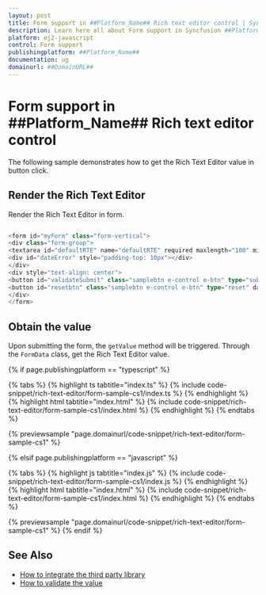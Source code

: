 ```yaml
---
layout: post
title: Form support in ##Platform_Name## Rich text editor control | Syncfusion
description: Learn here all about Form support in Syncfusion ##Platform_Name## Rich text editor control of Syncfusion Essential JS 2 and more.
platform: ej2-javascript
control: Form support 
publishingplatform: ##Platform_Name##
documentation: ug
domainurl: ##DomainURL##
---
```


# Form support in ##Platform_Name## Rich text editor control

The following sample demonstrates how to get the Rich Text Editor value in button click.

## Render the Rich Text Editor

Render the Rich Text Editor in form.

```ts

<form id="myForm" class="form-vertical">
<div class="form-group">
<textarea id="defaultRTE" name="defaultRTE" required maxlength="100" minlength="20" data-msg-containerid="dateError">      </textarea>
<div id="dateError" style="padding-top: 10px"></div>
</div>
<div style="text-align: center">
<button id="validateSubmit" class="samplebtn e-control e-btn" type="submit" data-ripple="true">Submit</button>
<button id="resetbtn" class="samplebtn e-control e-btn" type="reset" data-ripple="true">Reset</button>
</div>
</form>

```

## Obtain the value

Upon submitting the form, the `getValue` method will be triggered. Through the `FormData` class, get the Rich Text Editor value.

{% if page.publishingplatform == "typescript" %}

 {% tabs %}
{% highlight ts tabtitle="index.ts" %}
{% include code-snippet/rich-text-editor/form-sample-cs1/index.ts %}
{% endhighlight %}
{% highlight html tabtitle="index.html" %}
{% include code-snippet/rich-text-editor/form-sample-cs1/index.html %}
{% endhighlight %}
{% endtabs %}
        
{% previewsample "page.domainurl/code-snippet/rich-text-editor/form-sample-cs1" %}

{% elsif page.publishingplatform == "javascript" %}

{% tabs %}
{% highlight js tabtitle="index.js" %}
{% include code-snippet/rich-text-editor/form-sample-cs1/index.js %}
{% endhighlight %}
{% highlight html tabtitle="index.html" %}
{% include code-snippet/rich-text-editor/form-sample-cs1/index.html %}
{% endhighlight %}
{% endtabs %}

{% previewsample "page.domainurl/code-snippet/rich-text-editor/form-sample-cs1" %}
{% endif %}

## See Also

* [How to integrate the third party library](./third-party-integration/)
* [How to validate the value](./validation/)